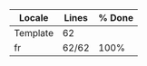 |  Locale  |  Lines  | % Done|
|----------|---------|-------|
| Template |      62 |       |
| fr       |   62/62 |  100% |
